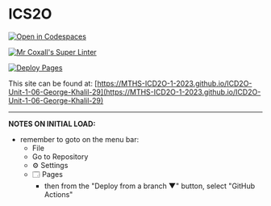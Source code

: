 # ICS2O

[![Open in Codespaces](https://classroom.github.com/assets/launch-codespace-7f7980b617ed060a017424585567c406b6ee15c891e84e1186181d67ecf80aa0.svg)](https://classroom.github.com/open-in-codespaces?assignment_repo_id=14040324)

[![Mr Coxall's Super Linter](https://github.com/MTHS-ICD2O-1-2023/ICD2O-Unit-1-06-George-Khalil-29/workflows/Mr%20Coxall's%20Super%20Linter/badge.svg)](https://github.com/MTHS-ICD2O-1-2023/ICD2O-Unit-1-06-George-Khalil-29/actions)

[![Deploy Pages](https://github.com/MTHS-ICD2O-1-2023/ICD2O-Unit-1-06-George-Khalil-29/workflows/Deploy%20Pages/badge.svg)](https://github.com/MTHS-ICD2O-1-2023/ICD2O-Unit-1-06-George-Khalil-29/actions)

This site can be found at: [https://MTHS-ICD2O-1-2023.github.io/ICD2O-Unit-1-06-George-Khalil-29](https://MTHS-ICD2O-1-2023.github.io/ICD2O-Unit-1-06-George-Khalil-29)

---

**NOTES ON INITIAL LOAD:**
- remember to goto on the menu bar:
  - File
  - Go to Repository
  - ⚙ Settings
  - 🗔 Pages
    - then from the "Deploy from a branch ▼" button, select "GitHub Actions"
